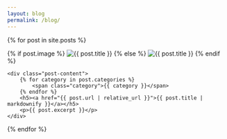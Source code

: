 ```yaml
---
layout: blog
permalink: /blog/
---
```


{% for post in site.posts %}
<div class="post-item {{ post.categories | join: ' ' }}">
    <div class="post-image">
        {% if post.image %}
        <img src="{{ post.image | relative_url }}" alt="{{ post.title }}">
        {% else %}
        <img src="{{ '/assets/images/featured_default.png' | asset_url }}" alt="{{ post.title }}">
        {% endif %}
    </div>

    <div class="post-content">
        {% for category in post.categories %}
            <span class="category">{{ category }}</span>
        {% endfor %}
        <h5><a href="{{ post.url | relative_url }}">{{ post.title | markdownify }}</a></h5>
        <p>{{ post.excerpt }}</p>
    </div>
</div>
{% endfor %}